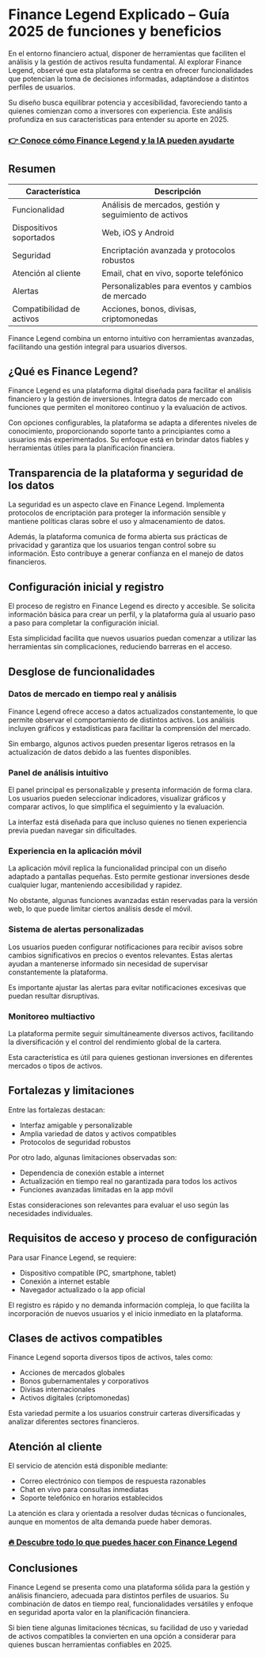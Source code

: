 # Finance Legend Explicado – Guía 2025 de funciones y beneficios
 

En el entorno financiero actual, disponer de herramientas que faciliten el análisis y la gestión de activos resulta fundamental. Al explorar Finance Legend, observé que esta plataforma se centra en ofrecer funcionalidades que potencian la toma de decisiones informadas, adaptándose a distintos perfiles de usuarios.

Su diseño busca equilibrar potencia y accesibilidad, favoreciendo tanto a quienes comienzan como a inversores con experiencia. Este análisis profundiza en sus características para entender su aporte en 2025.

### [👉 Conoce cómo Finance Legend y la IA pueden ayudarte](https://tinyurl.com/2an429zd)
## Resumen

| Característica             | Descripción                                       |
|---------------------------|-------------------------------------------------|
| Funcionalidad             | Análisis de mercados, gestión y seguimiento de activos |
| Dispositivos soportados   | Web, iOS y Android                               |
| Seguridad                | Encriptación avanzada y protocolos robustos     |
| Atención al cliente       | Email, chat en vivo, soporte telefónico          |
| Alertas                  | Personalizables para eventos y cambios de mercado |
| Compatibilidad de activos | Acciones, bonos, divisas, criptomonedas          |

Finance Legend combina un entorno intuitivo con herramientas avanzadas, facilitando una gestión integral para usuarios diversos.

## ¿Qué es Finance Legend?

Finance Legend es una plataforma digital diseñada para facilitar el análisis financiero y la gestión de inversiones. Integra datos de mercado con funciones que permiten el monitoreo continuo y la evaluación de activos.

Con opciones configurables, la plataforma se adapta a diferentes niveles de conocimiento, proporcionando soporte tanto a principiantes como a usuarios más experimentados. Su enfoque está en brindar datos fiables y herramientas útiles para la planificación financiera.

## Transparencia de la plataforma y seguridad de los datos

La seguridad es un aspecto clave en Finance Legend. Implementa protocolos de encriptación para proteger la información sensible y mantiene políticas claras sobre el uso y almacenamiento de datos.

Además, la plataforma comunica de forma abierta sus prácticas de privacidad y garantiza que los usuarios tengan control sobre su información. Esto contribuye a generar confianza en el manejo de datos financieros.

## Configuración inicial y registro

El proceso de registro en Finance Legend es directo y accesible. Se solicita información básica para crear un perfil, y la plataforma guía al usuario paso a paso para completar la configuración inicial.

Esta simplicidad facilita que nuevos usuarios puedan comenzar a utilizar las herramientas sin complicaciones, reduciendo barreras en el acceso.

## Desglose de funcionalidades

### Datos de mercado en tiempo real y análisis

Finance Legend ofrece acceso a datos actualizados constantemente, lo que permite observar el comportamiento de distintos activos. Los análisis incluyen gráficos y estadísticas para facilitar la comprensión del mercado.

Sin embargo, algunos activos pueden presentar ligeros retrasos en la actualización de datos debido a las fuentes disponibles.

### Panel de análisis intuitivo

El panel principal es personalizable y presenta información de forma clara. Los usuarios pueden seleccionar indicadores, visualizar gráficos y comparar activos, lo que simplifica el seguimiento y la evaluación.

La interfaz está diseñada para que incluso quienes no tienen experiencia previa puedan navegar sin dificultades.

### Experiencia en la aplicación móvil

La aplicación móvil replica la funcionalidad principal con un diseño adaptado a pantallas pequeñas. Esto permite gestionar inversiones desde cualquier lugar, manteniendo accesibilidad y rapidez.

No obstante, algunas funciones avanzadas están reservadas para la versión web, lo que puede limitar ciertos análisis desde el móvil.

### Sistema de alertas personalizadas

Los usuarios pueden configurar notificaciones para recibir avisos sobre cambios significativos en precios o eventos relevantes. Estas alertas ayudan a mantenerse informado sin necesidad de supervisar constantemente la plataforma.

Es importante ajustar las alertas para evitar notificaciones excesivas que puedan resultar disruptivas.

### Monitoreo multiactivo

La plataforma permite seguir simultáneamente diversos activos, facilitando la diversificación y el control del rendimiento global de la cartera.

Esta característica es útil para quienes gestionan inversiones en diferentes mercados o tipos de activos.

## Fortalezas y limitaciones

Entre las fortalezas destacan:

- Interfaz amigable y personalizable  
- Amplia variedad de datos y activos compatibles  
- Protocolos de seguridad robustos  

Por otro lado, algunas limitaciones observadas son:

- Dependencia de conexión estable a internet  
- Actualización en tiempo real no garantizada para todos los activos  
- Funciones avanzadas limitadas en la app móvil

Estas consideraciones son relevantes para evaluar el uso según las necesidades individuales.

## Requisitos de acceso y proceso de configuración

Para usar Finance Legend, se requiere:

- Dispositivo compatible (PC, smartphone, tablet)  
- Conexión a internet estable  
- Navegador actualizado o la app oficial  

El registro es rápido y no demanda información compleja, lo que facilita la incorporación de nuevos usuarios y el inicio inmediato en la plataforma.

## Clases de activos compatibles

Finance Legend soporta diversos tipos de activos, tales como:

- Acciones de mercados globales  
- Bonos gubernamentales y corporativos  
- Divisas internacionales  
- Activos digitales (criptomonedas)  

Esta variedad permite a los usuarios construir carteras diversificadas y analizar diferentes sectores financieros.

## Atención al cliente

El servicio de atención está disponible mediante:

- Correo electrónico con tiempos de respuesta razonables  
- Chat en vivo para consultas inmediatas  
- Soporte telefónico en horarios establecidos  

La atención es clara y orientada a resolver dudas técnicas o funcionales, aunque en momentos de alta demanda puede haber demoras.

### [🔥 Descubre todo lo que puedes hacer con Finance Legend](https://tinyurl.com/2an429zd)
## Conclusiones

Finance Legend se presenta como una plataforma sólida para la gestión y análisis financiero, adecuada para distintos perfiles de usuarios. Su combinación de datos en tiempo real, funcionalidades versátiles y enfoque en seguridad aporta valor en la planificación financiera.

Si bien tiene algunas limitaciones técnicas, su facilidad de uso y variedad de activos compatibles la convierten en una opción a considerar para quienes buscan herramientas confiables en 2025.